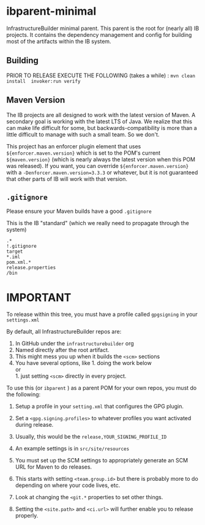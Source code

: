 # ibparent-minimal

InfrastructureBuilder minimal parent.  This parent is the root for (nearly all) IB projects.  It contains the dependency management and config for building most of the artifacts within the IB system.

## Building

PRIOR TO RELEASE EXECUTE THE FOLLOWING (takes a while) : `mvn clean install  invoker:run verify`

## Maven Version

The IB projects are all designed to work with the latest version of Maven.  A secondary goal is working with the latest LTS of Java.  We realize that this can make life difficult for some, but backwards-compatibility is more than a little difficult to manage with such a small team.  So we don't.

This project has an enforcer plugin element that uses `${enforcer.maven.version}` which is set to the POM's current `${maven.version}` (which is nearly always the latest version when this POM was released).  If you want, you can override `${enforcer.maven.version}` with a `-Denforcer.maven.version=3.3.3` or whatever, but it is not guaranteed that other parts of IB will work with that version.

## `.gitignore`

Please ensure your Maven builds have a good `.gitignore`

This is the IB "standard" (which we really need to propagate through the system)

```
.*
!.gitignore
target
*.iml
pom.xml.*
release.properties
/bin
```

#  IMPORTANT

To release within this tree, you must have a profile called `gpgsigning` in your `settings.xml`

By default, all InfrastructureBuilder repos are:
1. In GitHub under the `infrastructurebuilder` org
2. Named directly after the root artifact.
  1. This might mess you up when it builds the `<scm>` sections
  2. You have several options, like
    1. doing the work below <br/>or<br/>
    1. just setting `<scm>` directly in every project.

To use this (or `ibparent` ) as a parent POM for your own repos, you must do the following:

1. Setup a profile in your `setting.xml` that configures the GPG plugin.
2. Set a `<gpg.signing.profiles>` to whatever profiles you want activated during release.
  1. Usually, this would be the `release,YOUR_SIGNING_PROFILE_ID`
  1. An example settings is in `src/site/resources`

1. You must set up the SCM settings to appropriately generate an SCM URL for Maven to do releases.
  1. This starts with setting `<team.group.id>` but there is probably more to do depending on where your code lives, etc.
  1. Look at changing the `<git.*` properties to set other things.
  1. Setting the `<site.path>` and `<ci.url>` will further enable you to release properly.
